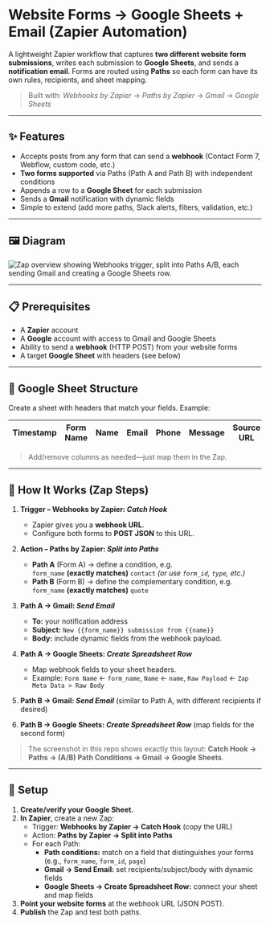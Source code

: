# Website Forms → Google Sheets + Email (Zapier Automation)

A lightweight Zapier workflow that captures **two different website form submissions**, writes each submission to **Google Sheets**, and sends a **notification email**. Forms are routed using **Paths** so each form can have its own rules, recipients, and sheet mapping.

> Built with: *Webhooks by Zapier* → *Paths by Zapier* → *Gmail* → *Google Sheets*

---

## ✨ Features

- Accepts posts from any form that can send a **webhook** (Contact Form 7, Webflow, custom code, etc.)
- **Two forms supported** via Paths (Path A and Path B) with independent conditions
- Appends a row to a **Google Sheet** for each submission
- Sends a **Gmail** notification with dynamic fields
- Simple to extend (add more paths, Slack alerts, filters, validation, etc.)

---

## 🖼️ Diagram

![Zap overview showing Webhooks trigger, split into Paths A/B, each sending Gmail and creating a Google Sheets row.](./Lovable_Automation.png)

---

## 📋 Prerequisites

- A **Zapier** account
- A **Google** account with access to Gmail and Google Sheets
- Ability to send a **webhook** (HTTP POST) from your website forms
- A target **Google Sheet** with headers (see below)

---

## 🧱 Google Sheet Structure

Create a sheet with headers that match your fields. Example:

| Timestamp | Form Name | Name | Email | Phone | Message | Source URL | Raw Payload |
| --- | --- | --- | --- | --- | --- | --- | --- |

> Add/remove columns as needed—just map them in the Zap.

---

## 🔩 How It Works (Zap Steps)

1. **Trigger – Webhooks by Zapier: _Catch Hook_**  
   - Zapier gives you a **webhook URL**.  
   - Configure both forms to **POST JSON** to this URL.

2. **Action – Paths by Zapier: _Split into Paths_**  
   - **Path A** (Form A) → define a condition, e.g.  
     `form_name` **(exactly matches)** `contact` *(or use `form_id`, `type`, etc.)*  
   - **Path B** (Form B) → define the complementary condition, e.g.  
     `form_name` **(exactly matches)** `quote`

3. **Path A → Gmail: _Send Email_**  
   - **To:** your notification address  
   - **Subject:** `New {{form_name}} submission from {{name}}`  
   - **Body:** include dynamic fields from the webhook payload.

4. **Path A → Google Sheets: _Create Spreadsheet Row_**  
   - Map webhook fields to your sheet headers.  
   - Example: `Form Name` ← `form_name`, `Name` ← `name`, `Raw Payload` ← `Zap Meta Data > Raw Body`

5. **Path B → Gmail: _Send Email_** (similar to Path A, with different recipients if desired)

6. **Path B → Google Sheets: _Create Spreadsheet Row_** (map fields for the second form)

> The screenshot in this repo shows exactly this layout: **Catch Hook → Paths → (A/B) Path Conditions → Gmail → Google Sheets**.

---

## 🚀 Setup

1. **Create/verify your Google Sheet.**  
2. **In Zapier**, create a new Zap:
   - Trigger: **Webhooks by Zapier → Catch Hook** (copy the URL)
   - Action: **Paths by Zapier → Split into Paths**
   - For each Path:
     - **Path conditions:** match on a field that distinguishes your forms (e.g., `form_name`, `form_id`, `page`)
     - **Gmail → Send Email:** set recipients/subject/body with dynamic fields
     - **Google Sheets → Create Spreadsheet Row:** connect your sheet and map fields
3. **Point your website forms** at the webhook URL (JSON POST).
4. **Publish** the Zap and test both paths.
